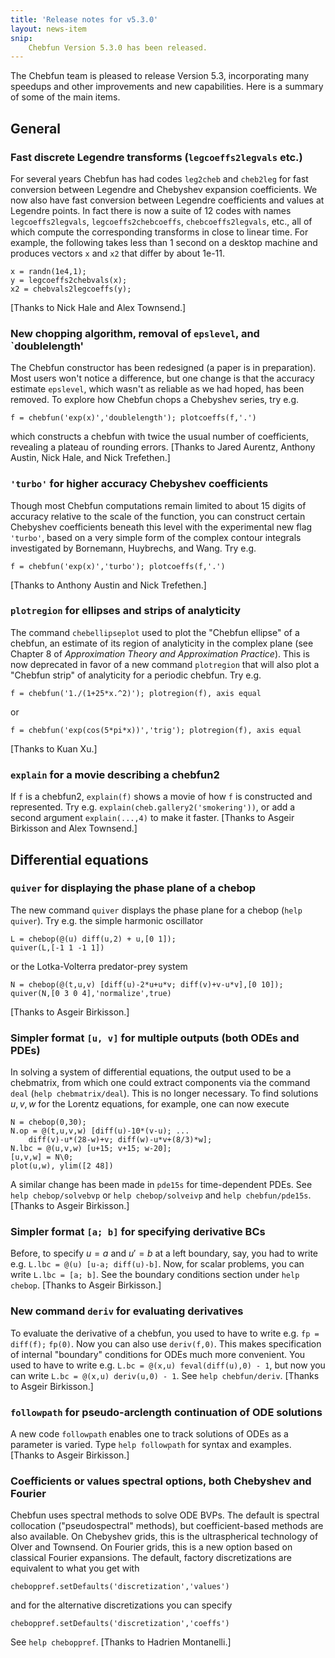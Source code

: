 ```yaml
---
title: 'Release notes for v5.3.0'
layout: news-item
snip:
    Chebfun Version 5.3.0 has been released.
---
```


The Chebfun team is pleased to release Version 5.3, incorporating
many speedups and other improvements and new capabilities.
Here is a summary of some of the main items.

## General

### Fast discrete Legendre transforms (`legcoeffs2legvals` etc.)
For several years Chebfun has had codes `leg2cheb` and `cheb2leg`
for fast conversion between Legendre and Chebyshev expansion coefficients.
We now also have fast conversion between Legendre coefficients and
values at Legendre points.  In fact there is now a suite of 12
codes with names `legcoeffs2legvals`, `legcoeffs2chebcoeffs`,
`chebcoeffs2legvals`, etc., all of which compute the corresponding
transforms in close to linear time.
For example, the following takes less than 1 second on a desktop
machine and produces vectors `x` and `x2` that differ by about 1e-11.
```
x = randn(1e4,1);
y = legcoeffs2chebvals(x);
x2 = chebvals2legcoeffs(y);
```
[Thanks to Nick Hale and Alex Townsend.]

### New chopping algorithm, removal of `epslevel`, and `doublelength'

The Chebfun constructor has been redesigned (a paper
is in preparation).  Most users won't notice a difference,
but one change is that the accuracy estimate `epslevel`, which
wasn't as reliable as we had hoped, has been removed.
To explore how Chebfun chops a Chebyshev series, try e.g.
```
f = chebfun('exp(x)','doublelength'); plotcoeffs(f,'.')
```
which constructs a chebfun with twice the usual number of coefficients,
revealing a plateau of rounding errors.
[Thanks to Jared Aurentz, Anthony Austin, Nick Hale,
and Nick Trefethen.]

### `'turbo'` for higher accuracy Chebyshev coefficients

Though most Chebfun computations remain limited to about 15 digits
of accuracy relative to the scale of the function, you can construct
certain Chebyshev coefficients beneath this level with the experimental
new flag `'turbo'`, based on a very simple form of the complex contour
integrals investigated by Bornemann, Huybrechs, and Wang.  Try e.g.
```
f = chebfun('exp(x)','turbo'); plotcoeffs(f,'.')
```
[Thanks to Anthony Austin and Nick Trefethen.]

### `plotregion` for ellipses and strips of analyticity

The command `chebellipseplot` used to plot the "Chebfun ellipse"
of a chebfun, an estimate of its region of analyticity in
the complex plane (see Chapter 8 of _Approximation Theory and
Approximation Practice_).  This is now deprecated in favor of a new
command `plotregion` that will also plot a "Chebfun strip"
of analyticity for a periodic chebfun.  Try e.g.
```
f = chebfun('1./(1+25*x.^2)'); plotregion(f), axis equal
```
or
```
f = chebfun('exp(cos(5*pi*x))','trig'); plotregion(f), axis equal
```
[Thanks to Kuan Xu.]

### `explain` for a movie describing a chebfun2
If `f` is a chebfun2, `explain(f)` shows a movie of how `f`
is constructed and represented.  Try e.g.
`explain(cheb.gallery2('smokering'))`, or add a second argument
`explain(...,4)` to make it faster.
[Thanks to Asgeir Birkisson and Alex Townsend.]



## Differential equations

### `quiver` for displaying the phase plane of a chebop

The new command `quiver` displays the phase plane for a chebop
(`help quiver`).
Try e.g. the simple harmonic oscillator
```
L = chebop(@(u) diff(u,2) + u,[0 1]);
quiver(L,[-1 1 -1 1])
```
or the Lotka-Volterra predator-prey system
```
N = chebop(@(t,u,v) [diff(u)-2*u+u*v; diff(v)+v-u*v],[0 10]);
quiver(N,[0 3 0 4],'normalize',true)
```
[Thanks to Asgeir Birkisson.]

### Simpler format `[u, v]` for multiple outputs (both ODEs and PDEs)

In solving a system of differential equations, the output
used to be a chebmatrix, from which one could extract
components via the command `deal` (`help chebmatrix/deal`).
This is no longer necessary.  To find solutions $u,v,w$ for
the Lorentz equations, for example, one can now execute
```
N = chebop(0,30);
N.op = @(t,u,v,w) [diff(u)-10*(v-u); ...
    diff(v)-u*(28-w)+v; diff(w)-u*v+(8/3)*w];
N.lbc = @(u,v,w) [u+15; v+15; w-20];
[u,v,w] = N\0;
plot(u,w), ylim([2 48])
```
A similar change has been made in `pde15s` for time-dependent PDEs.
See `help chebop/solvebvp` or `help chebop/solveivp` and
`help chebfun/pde15s`.  [Thanks to Asgeir Birkisson.]

### Simpler format `[a; b]` for specifying derivative BCs

Before, to specify $u=a$ and $u'=b$ at a left boundary,
say, you had to write e.g. `L.lbc = @(u) [u-a; diff(u)-b]`.
Now, for scalar problems, you can write `L.lbc = [a; b]`.
See the boundary conditions section under `help chebop`.
[Thanks to Asgeir Birkisson.]

###  New command `deriv` for evaluating derivatives

To evaluate the derivative of a chebfun, you used to have
to write e.g. `fp = diff(f);` `fp(0)`.  Now you can also
use `deriv(f,0)`.  This makes specification of
internal "boundary" conditions for ODEs much more
convenient.  You used to have to write e.g.
`L.bc = @(x,u) feval(diff(u),0) - 1`, but now
you can write `L.bc = @(x,u) deriv(u,0) - 1`.
See `help chebfun/deriv`.
[Thanks to Asgeir Birkisson.]

### `followpath` for pseudo-arclength continuation of ODE solutions

A new code `followpath` enables one to track solutions of ODEs
as a parameter is varied.  Type `help followpath` for syntax and
examples.  [Thanks to Asgeir Birkisson.]

### Coefficients or values spectral options, both Chebyshev and Fourier

Chebfun uses spectral methods to solve ODE BVPs.  The default is
spectral collocation ("pseudospectral" methods), but coefficient-based
methods are also available.  On Chebyshev grids, this is the
ultraspherical technology of Olver and Townsend.  On Fourier grids,
this is a new option based on classical Fourier expansions.
The default, factory discretizations are equivalent to what
you get with
```
cheboppref.setDefaults('discretization','values')
```
and for the alternative discretizations you can specify
```
cheboppref.setDefaults('discretization','coeffs')
```
See `help cheboppref`.
[Thanks to Hadrien Montanelli.]
